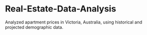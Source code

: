 # Real-Estate-Data-Analysis
Analyzed apartment prices in Victoria, Australia, using historical and projected demographic data. 
